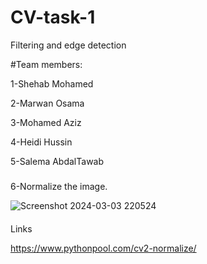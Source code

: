 # CV-task-1
Filtering and edge detection


#Team members:

1-Shehab Mohamed 

2-Marwan Osama

3-Mohamed Aziz

4-Heidi Hussin

5-Salema AbdalTawab



#####

6-Normalize the image.

![Screenshot 2024-03-03 220524](https://github.com/Shehab-Hegab/CV-task-1/assets/137138481/5cd9b602-9b62-4b8d-9830-d33d96bbedf9)




















####
Links

https://www.pythonpool.com/cv2-normalize/

